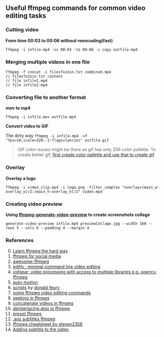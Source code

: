 ## Useful ffmpeg commands for common video editing tasks

### Cutting video

**From time 00:03 to 00:06 without reencoding(fast)**

`ffmpeg -i infile.mp4 -ss 00:03 -to 00:06 -c copy outfile.mp4`


### Merging multiple videos in one file

```
ffmpeg -f concat -i filesToJoin.txt combined.mp4
// filesToJoin.txt content
// file infile1.mp4
// file infile2.mp4

```


### Converting file to another format

**mov to mp4**

`ffmpeg -i infile.mov outfile.mp4`


**Convert video to GIF**

The dirty way 
`ffmpeg -i infile.mp4 -vf "fps=10,scale=320:-2:flags=lanczos" outfile.gif`

> GIF color issues might be there as gif has only 256 color pallette. To create better gif, [first create color pallette and use that to create gif](https://medium.com/abraia/basic-video-editing-for-social-media-with-ffmpeg-commands-1e873801659).


### Overlay

**Overlay a logo**

`ffmpeg -i video_clip.mp4 -i logo.png -filter_complex "overlay=(main_w-overlay_w)/2:(main_h-overlay_h)/2" video.mp4`


### Creating video preview

**Using [ffmpeg-generate-video-preview](https://github.com/transitive-bullshit/ffmpeg-generate-video-preview) to create screenshots collage**

`generate-video-preview infile.mp4 previewCollage.jpg --width 160 --rows 5 --cols 6 --padding 4 --margin 4`


### References

0. [Learn ffmpeg the hard way](https://github.com/leandromoreira/ffmpeg-libav-tutorial)
1. [ffmpeg for social media](https://medium.com/abraia/basic-video-editing-for-social-media-with-ffmpeg-commands-1e873801659)
2. [awesome-ffmpeg](https://github.com/transitive-bullshit/awesome-ffmpeg)
3. [editly : minimal command line video editing](https://github.com/mifi/editly) 
4. [vidgear; video processing with access to multiple libraries e.g. opencv, ffmpeg](https://github.com/abhiTronix/vidgear)
5. [auto-motion](https://github.com/teamxenox/auto-motion)
6. [scripts](https://gitlab.com/dak425/scripts) by [donald feury](https://medium.com/@highlordazurai425/how-i-completely-automated-my-youtube-editing-5748c0e08b9d)
7. [some ffmpeg video editing commands](https://viveksb007.github.io/2017/12/ffmpeg-automate-filtering-and-editing-videos)
8. [seeking in ffmpeg](http://trac.ffmpeg.org/wiki/Seeking)
9. [concatenate videos in ffmpeg](https://trac.ffmpeg.org/wiki/Concatenate)
10. [deinterlacing algo in ffmpeg](https://ffmpeg.org/ffmpeg-filters.html#yadif-1)
11. [preset ffmpeg](http://ffmpeg.org/ffmpeg.html#Preset-files)
12. [.ass subtitles ffmpeg](http://ffmpeg.org/ffmpeg.html#ass)
13. [ffmpeg cheatsheet by steven2358](https://gist.github.com/steven2358/ba153c642fe2bb1e47485962df07c730)
14. [Adding subtitle to the video](https://video.stackexchange.com/a/14788/30092)
